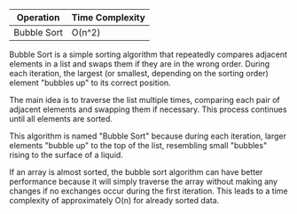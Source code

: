 | Operation      | Time Complexity |
|-----------------|-----------------|
| Bubble Sort       |  O(n^2)       |



Bubble Sort is a simple sorting algorithm that repeatedly compares adjacent elements in a list and swaps them if they are in the wrong order. During each iteration, the largest (or smallest, depending on the sorting order) element "bubbles up" to its correct position.

The main idea is to traverse the list multiple times, comparing each pair of adjacent elements and swapping them if necessary. This process continues until all elements are sorted.

This algorithm is named "Bubble Sort" because during each iteration, larger elements "bubble up" to the top of the list, resembling small "bubbles" rising to the surface of a liquid.

If an array is almost sorted, the bubble sort algorithm can have better performance because it will simply traverse the array without making any changes if no exchanges occur during the first iteration. This leads to a time complexity of approximately O(n) for already sorted data.





